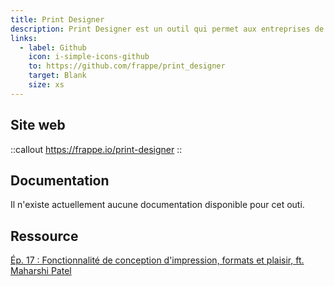 ```yaml
---
title: Print Designer
description: Print Designer est un outil qui permet aux entreprises de créer des formats d'impression dynamiques et professionnels
links:
  - label: Github
    icon: i-simple-icons-github
    to: https://github.com/frappe/print_designer
    target: Blank
    size: xs
---
```


## Site web

::callout
<https://frappe.io/print-designer>
::

## Documentation

Il n'existe actuellement aucune documentation disponible pour cet outi.

## Ressource

[Ép. 17 : Fonctionnalité de conception d'impression, formats et plaisir, ft. Maharshi Patel](https://www.youtube.com/live/zv60Ar4yqrM)
